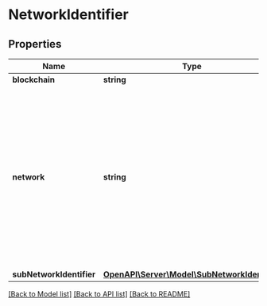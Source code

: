 # NetworkIdentifier

## Properties
Name | Type | Description | Notes
------------ | ------------- | ------------- | -------------
**blockchain** | **string** |  | 
**network** | **string** | If a blockchain has a specific chain-id or network identifier, it should go in this field. It is up to the client to determine which network-specific identifier is mainnet or testnet. | 
**subNetworkIdentifier** | [**OpenAPI\Server\Model\SubNetworkIdentifier**](SubNetworkIdentifier.md) |  | [optional] 

[[Back to Model list]](../README.md#documentation-for-models) [[Back to API list]](../README.md#documentation-for-api-endpoints) [[Back to README]](../README.md)


